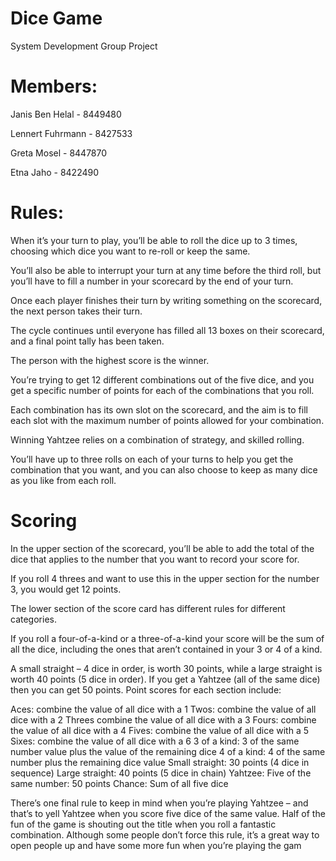 # Dice Game
System Development Group Project
# Members:
Janis Ben Helal - 8449480

Lennert Fuhrmann - 8427533

Greta Mosel - 8447870

Etna Jaho - 8422490


# Rules:
When it’s your turn to play, you’ll be able to roll the dice up to 3 times, choosing which dice you want to re-roll or keep the same.

You’ll also be able to interrupt your turn at any time before the third roll, but you’ll have to fill a number in your scorecard by the end of your turn.

Once each player finishes their turn by writing something on the scorecard, the next person takes their turn.

The cycle continues until everyone has filled all 13 boxes on their scorecard, and a final point tally has been taken.

The person with the highest score is the winner.


You’re trying to get 12 different combinations out of the five dice, and you get a specific number of points for each of the combinations that you roll.

Each combination has its own slot on the scorecard, and the aim is to fill each slot with the maximum number of points allowed for your combination.

Winning Yahtzee relies on a combination of strategy, and skilled rolling.

You’ll have up to three rolls on each of your turns to help you get the combination that you want, and you can also choose to keep as many dice as you like from each roll.

# Scoring
In the upper section of the scorecard, you’ll be able to add the total of the dice that applies to the number that you want to record your score for.

If you roll 4 threes and want to use this in the upper section for the number 3, you would get 12 points.

The lower section of the score card has different rules for different categories.

If you roll a four-of-a-kind or a three-of-a-kind your score will be the sum of all the dice, including the ones that aren’t contained in your 3 or 4 of a kind.

A small straight – 4 dice in order, is worth 30 points, while a large straight is worth 40 points (5 dice in order). If you get a Yahtzee (all of the same dice) then you can get 50 points. Point scores for each section include:

Aces: combine the value of all dice with a 1
Twos: combine the value of all dice with a 2
Threes combine the value of all dice with a 3
Fours: combine the value of all dice with a 4
Fives: combine the value of all dice with a 5
Sixes: combine the value of all dice with a 6
3 of a kind: 3 of the same number value plus the value of the remaining dice
4 of a kind: 4 of the same number plus the remaining dice value
Small straight: 30 points (4 dice in sequence)
Large straight: 40 points (5 dice in chain)
Yahtzee: Five of the same number: 50 points
Chance: Sum of all five dice


There’s one final rule to keep in mind when you’re playing Yahtzee – and that’s to yell Yahtzee when you score five dice of the same value.
Half of the fun of the game is shouting out the title when you roll a fantastic combination.
Although some people don’t force this rule, it’s a great way to open people up and have some more fun when you’re playing the gam

